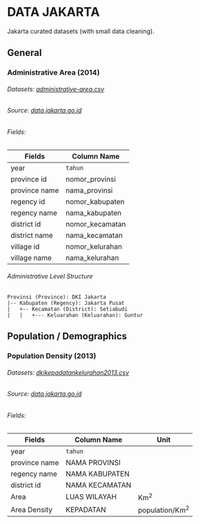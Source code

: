 # DATA JAKARTA

Jakarta curated datasets (with small data cleaning).

## General
### Administrative Area (2014)
###### Datasets: [administrative-area.csv](/.datasets/DATA-DKI-MENURUT-NOMOR-KODE-WILAYAH-TAHUN-2014.csv)
###### Source: [data.jakarta.go.id](http://data.jakarta.go.id/dataset/datadkimenurutnomorkodewilayah/resource/79acba1a-0f0f-4323-a6b4-f0fae0967ab7)
###### Fields:
| Fields | Column Name |
|--------| ----------- |
| year | `tahun` |
| province id | nomor_provinsi |
| province name | nama_provinsi |
| regency id | nomor_kabupaten |
| regency name | nama_kabupaten |
| district id | nomor_kecamatan |
| district name | nama_kecamatan |
| village id | nomor_kelurahan |
| village name | nama_kelurahan |

###### Administrative Level Structure

```
Provinsi (Province): DKI Jakarta
|-- Kabupaten (Regency): Jakarta Pusat
|   +-- Kecamatan (District): Setiabudi
|   |   +--- Keluarahan (Keluarahan): Guntur
```

## Population / Demographics
### Population Density (2013)
###### Datasets: [dkikepadatankelurahan2013.csv](/.datasets/dkikepadatankelurahan2013.csv)
###### Source: [data.jakarta.go.id](http://data.jakarta.go.id/dataset/kepadatandluaswilayahperkelurahandkijakarta)
###### Fields:
| Fields | Column Name | Unit |
|--------| ----------- | -----|
| year | `tahun` | |
| province name | NAMA  PROVINSI | |
| regency name | NAMA KABUPATEN | |
| district id | NAMA KECAMATAN | |
| Area | LUAS WILAYAH | Km<sup>2</sup>
| Area Density | KEPADATAN | population/Km<sup>2</sup>

